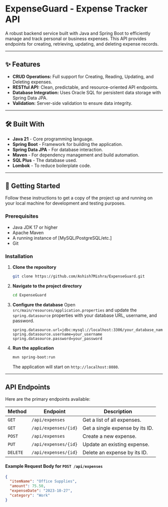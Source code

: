 # ExpenseGuard - Expense Tracker API

A robust backend service built with Java and Spring Boot to efficiently manage and track personal or business expenses. This API provides endpoints for creating, retrieving, updating, and deleting expense records.

---

## ✨ Features

*   **CRUD Operations:** Full support for Creating, Reading, Updating, and Deleting expenses.
*   **RESTful API:** Clean, predictable, and resource-oriented API endpoints.
*   **Database Integration:** Uses Oracle SQL for persistent data storage with Spring Data JPA.
*   **Validation:** Server-side validation to ensure data integrity.


---

## 🛠️ Built With

*   **Java 21** - Core programming language.
*   **Spring Boot** - Framework for building the application.
*   **Spring Data JPA** - For database interaction.
*   **Maven** - For dependency management and build automation.
*   **SQL Plus** - The database used.
*   **Lombok** - To reduce boilerplate code.

---

## 🚀 Getting Started

Follow these instructions to get a copy of the project up and running on your local machine for development and testing purposes.

### Prerequisites

*   Java JDK 17 or higher
*   Apache Maven
*   A running instance of [MySQL/PostgreSQL/etc.]
*   Git

### Installation

1.  **Clone the repository**
    ```sh
    git clone https://github.com/Ashish7Mishra/ExpenseGuard.git
    ```

2.  **Navigate to the project directory**
    ```sh
    cd ExpenseGuard
    ```

3.  **Configure the database**
    Open `src/main/resources/application.properties` and update the `spring.datasource` properties with your database URL, username, and password.
    ```properties
    spring.datasource.url=jdbc:mysql://localhost:3306/your_database_name
    spring.datasource.username=your_username
    spring.datasource.password=your_password
    ```

4.  **Run the application**
    ```sh
    mvn spring-boot:run
    ```
    The application will start on `http://localhost:8080`.

---

##  API Endpoints

Here are the primary endpoints available:

| Method | Endpoint              | Description                      |
| ------ | --------------------- | -------------------------------- |
| `GET`    | `/api/expenses`       | Get a list of all expenses.      |
| `GET`    | `/api/expenses/{id}`  | Get a single expense by its ID.  |
| `POST`   | `/api/expenses`       | Create a new expense.            |
| `PUT`    | `/api/expenses/{id}`  | Update an existing expense.      |
| `DELETE` | `/api/expenses/{id}`  | Delete an expense by its ID.     |

#### Example Request Body for `POST /api/expenses`

```json
{
  "itemName": "Office Supplies",
  "amount": 75.50,
  "expenseDate": "2023-10-27",
  "category": "Work"
}
